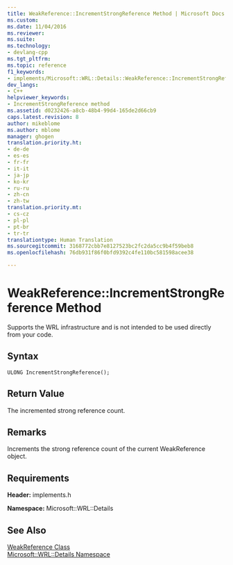 ```yaml
---
title: WeakReference::IncrementStrongReference Method | Microsoft Docs
ms.custom: 
ms.date: 11/04/2016
ms.reviewer: 
ms.suite: 
ms.technology:
- devlang-cpp
ms.tgt_pltfrm: 
ms.topic: reference
f1_keywords:
- implements/Microsoft::WRL::Details::WeakReference::IncrementStrongReference
dev_langs:
- C++
helpviewer_keywords:
- IncrementStrongReference method
ms.assetid: d0232426-a8cb-48b4-99d4-165de2d66cb9
caps.latest.revision: 8
author: mikeblome
ms.author: mblome
manager: ghogen
translation.priority.ht:
- de-de
- es-es
- fr-fr
- it-it
- ja-jp
- ko-kr
- ru-ru
- zh-cn
- zh-tw
translation.priority.mt:
- cs-cz
- pl-pl
- pt-br
- tr-tr
translationtype: Human Translation
ms.sourcegitcommit: 3168772cbb7e8127523bc2fc2da5cc9b4f59beb8
ms.openlocfilehash: 76db931f86f0bfd9392c4fe110bc581598acee38

---
```

# WeakReference::IncrementStrongReference Method
Supports the WRL infrastructure and is not intended to be used directly from your code.  
  
## Syntax  
  
```  
ULONG IncrementStrongReference();  
```  
  
## Return Value  
 The incremented strong reference count.  
  
## Remarks  
 Increments the strong reference count of the current WeakReference object.  
  
## Requirements  
 **Header:** implements.h  
  
 **Namespace:** Microsoft::WRL::Details  
  
## See Also  
[WeakReference Class](../windows/weakreference-class1.md)  
 [Microsoft::WRL::Details Namespace](../windows/microsoft-wrl-details-namespace.md)


<!--HONumber=Jan17_HO2-->


